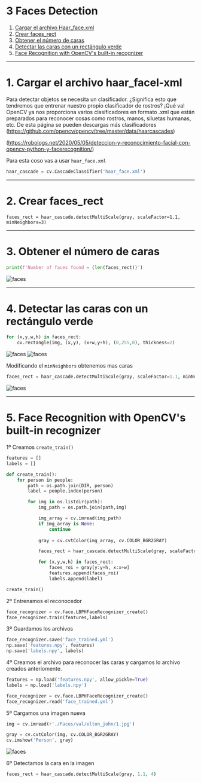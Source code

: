 # 3 Faces Detection

1. [Cargar el archivo Haar_face.xml ](#schema1)
2. [Crear faces_rect](#schema2)
3. [Obtener el número de caras](#schema3)
4. [Detectar las caras con un rectángulo verde](#schema4)
5. [Face Recognition with OpenCV's built-in recognizer](#schema5)

<hr>

<a name="schema1"></a>

# 1. Cargar el archivo haar_facel-xml

Para detectar objetos se necesita un clasificador. ¿Significa esto que tendremos que entrenar nuestro propio clasificador de rostros? ¡Qué va! OpenCV ya nos proporciona varios clasificadores en formato .xml que están preparados para reconocer cosas como rostros, manos, siluetas humanas, etc.
De esta página se pueden descargas más clasificadores (https://github.com/opencv/opencv/tree/master/data/haarcascades)

(https://robologs.net/2020/05/05/deteccion-y-reconocimiento-facial-con-opencv-python-y-facerecognition/)

Para esta coso vas a usar `haar_face.xml`
~~~python
haar_cascade = cv.CascadeClassifier('haar_face.xml')
~~~

<hr>

<a name="schema2"></a>

# 2. Crear faces_rect

~~~pytho
faces_rect = haar_cascade.detectMultiScale(gray, scaleFactor=1.1, minNeighbors=3)
~~~
<hr>

<a name="schema3"></a>

# 3. Obtener el número de caras

~~~python
print(f'Number of faces found = {len(faces_rect)}')
~~~
![faces](./images/001.png)

<hr>

<a name="schema4"></a>

# 4. Detectar las caras con un rectángulo verde

~~~python
for (x,y,w,h) in faces_rect:
    cv.rectangle(img, (x,y), (x+w,y+h), (0,255,0), thickness=2)
~~~
![faces](./images/002.png)
![faces](./images/003.png)

Modificando el `minNeighbors` obtenemos mas caras
~~~python
faces_rect = haar_cascade.detectMultiScale(gray, scaleFactor=1.1, minNeighbors=1)
~~~
![faces](./images/004.png)


<hr>

<a name="schema5"></a>

# 5. Face Recognition with OpenCV's built-in recognizer
1º Creamos  `create_train()`
~~~python
features = []
labels = []

def create_train():
    for person in people:
        path = os.path.join(DIR, person)
        label = people.index(person)

        for img in os.listdir(path):
            img_path = os.path.join(path,img)

            img_array = cv.imread(img_path)
            if img_array is None:
                continue 
                
            gray = cv.cvtColor(img_array, cv.COLOR_BGR2GRAY)

            faces_rect = haar_cascade.detectMultiScale(gray, scaleFactor=1.1, minNeighbors=4)

            for (x,y,w,h) in faces_rect:
                faces_roi = gray[y:y+h, x:x+w]
                features.append(faces_roi)
                labels.append(label)

create_train()
~~~

2º Entrenamos el reconocedor
~~~python
face_recognizer = cv.face.LBPHFaceRecognizer_create()
face_recognizer.train(features,labels)
~~~

3º Guardamos los archivos
~~~python
face_recognizer.save('face_trained.yml')
np.save('features.npy', features)
np.save('labels.npy', labels)
~~~

4º Creamos el archivo para reconocer las caras  y cargamos lo archivo creados anteriomente.

~~~python
features = np.load('features.npy', allow_pickle=True)
labels = np.load('labels.npy')

face_recognizer = cv.face.LBPHFaceRecognizer_create()
face_recognizer.read('face_trained.yml')
~~~

5º Cargamos una imagen nueva
~~~python
img = cv.imread(r'./Faces/val/elton_john/1.jpg')

gray = cv.cvtColor(img, cv.COLOR_BGR2GRAY)
cv.imshow('Person', gray)
~~~
![faces](./images/005.png)

6º Detectamos la cara en la imagen
~~~python
faces_rect = haar_cascade.detectMultiScale(gray, 1.1, 4)
~~~